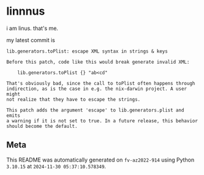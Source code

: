 # linnnus

i am linus. that's me.

my latest commit is

```
lib.generators.toPlist: escape XML syntax in strings & keys

Before this patch, code like this would break generate invalid XML:

    lib.generators.toPlist {} "ab<cd"

That's obviously bad, since the call to toPlist often happens through
indirection, as is the case in e.g. the nix-darwin project. A user might
not realize that they have to escape the strings.

This patch adds the argument 'escape' to lib.generators.plist and emits
a warning if it is not set to true. In a future release, this behavior
should become the default.
```

## Meta

This README was automatically generated on `fv-az2022-914` using Python
`3.10.15` at `2024-11-30 05:37:10.578349`.

